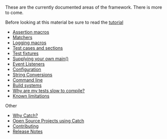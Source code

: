 These are the currently documented areas of the framework. There is more to come.

Before looking at this material be sure to read the [tutorial](tutorial.md)

* [Assertion macros](assertions.md)
* [Matchers](matchers.md)
* [Logging macros](logging.md)
* [Test cases and sections](test-cases-and-sections.md)
* [Test fixtures](test-fixtures.md)
* [Supplying your own main()](own-main.md)
* [Event Listeners](event-listeners.md)
* [Configuration](configuration.md)
* [String Conversions](tostring.md)
* [Command line](command-line.md)
* [Build systems](build-systems.md)
* [Why are my tests slow to compile?](slow-compiles.md)
* [Known limitations](limitations.md)
 
Other

* [Why Catch?](why-catch.md)
* [Open Source Projects using Catch](opensource-users.md)
* [Contributing](contributing.md)
* [Release Notes](release-notes.md)

